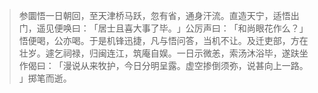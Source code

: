 
> 参圜悟一日朝回，至天津桥马跃，忽有省，通身汗流。直造天宁，适悟出门，遥见便唤曰：​「居士且喜大事了毕。​」公厉声曰：​「和尚眼花作么？​」悟便喝，公亦喝。于是机锋迅捷，凡与悟问答，当机不让。及迁吏部，方在壮岁。遽乞祠禄，归闽连江，筑庵自娱。一日示微恙，索汤沐浴毕，遂趺坐作偈曰：​「漫说从来牧护，今日分明呈露。虚空掺倒须弥，说甚向上一路。​」掷笔而逝。
